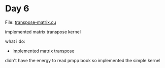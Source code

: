 # Day 6

File: [transpose-matrix.cu](https://github.com/mustafasegf/cuda-100-days-challange/blob/master/day-006/transpose-matrix.cu)

implemented matrix transpose kernel

what i do:

- Implemented matrix transpose

didn't have the energy to read pmpp book so implemented the simple kernel

